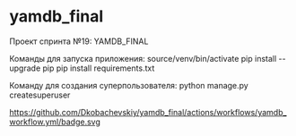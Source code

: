 # yamdb_final
Проект спринта №19: YAMDB_FINAL

Команды для запуска приложения:
    source/venv/bin/activate
    pip install --upgrade pip
    pip install requirements.txt

Команду для создания суперпользователя:
    python manage.py createsuperuser



https://github.com/Dkobachevskiy/yamdb_final/actions/workflows/yamdb_workflow.yml/badge.svg
